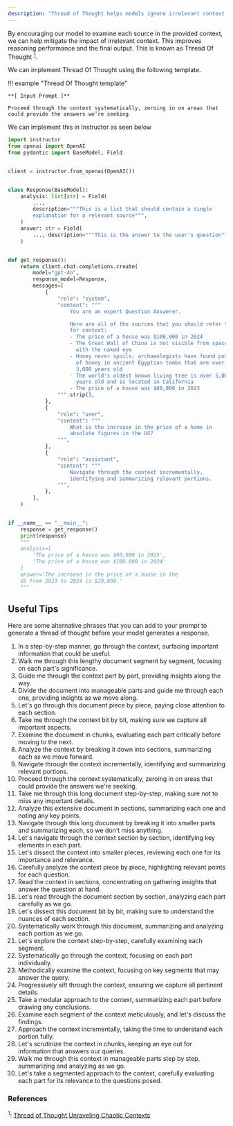 ```yaml
---
description: "Thread of Thought helps models ignore irrelevant context in their prompt, improving overall response quality and relevance"
---
```


By encouraging our model to examine each source in the provided context, we can help mitigate the impact of irrelevant context. This improves reasoning performance and the final output. This is known as Thread Of Thought <sup><a href="https://arxiv.org/pdf/2311.08734">1</a></sup>.

We can implement Thread Of Thought using the following template.

!!! example "Thread Of Thought template"

    **[ Input Prompt ]**

    Proceed through the context systematically, zeroing in on areas that could provide the answers we’re seeking

We can implement this in Instructor as seen below

```python hl_lines="53-54"
import instructor
from openai import OpenAI
from pydantic import BaseModel, Field


client = instructor.from_openai(OpenAI())


class Response(BaseModel):
    analysis: list[str] = Field(
        ...,
        description="""This is a list that should contain a single
        explanation for a relevant source""",
    )
    answer: str = Field(
        ..., description="""This is the answer to the user's question"""
    )


def get_response():
    return client.chat.completions.create(
        model="gpt-4o",
        response_model=Response,
        messages=[
            {
                "role": "system",
                "content": """
                    You are an expert Question Answerer.

                    Here are all of the sources that you should refer to
                    for context:
                    - The price of a house was $100,000 in 2024
                    - The Great Wall of China is not visible from space
                      with the naked eye
                    - Honey never spoils; archaeologists have found pots
                      of honey in ancient Egyptian tombs that are over
                      3,000 years old
                    - The world's oldest known living tree is over 5,000
                      years old and is located in California
                    - The price of a house was $80,000 in 2023
                """.strip(),
            },
            {
                "role": "user",
                "content": """
                    What is the increase in the price of a home in
                    absolute figures in the US?
                """,
            },
            {
                "role": "assistant",
                "content": """
                    Navigate through the context incrementally,
                    identifying and summarizing relevant portions.
                """,
            },
        ],
    )


if __name__ == "__main__":
    response = get_response()
    print(response)
    """
    analysis=[
        'The price of a house was $80,000 in 2023',
        'The price of a house was $100,000 in 2024'
    ]
    answer='The increase in the price of a house in the
    US from 2023 to 2024 is $20,000.'
    """
```

## Useful Tips

Here are some alternative phrases that you can add to your prompt to generate a thread of thought before your model generates a response.

1. In a step-by-step manner, go through the context, surfacing important information that could be useful.
2. Walk me through this lengthy document segment by segment, focusing on each part's significance.
3. Guide me through the context part by part, providing insights along the way.
4. Divide the document into manageable parts and guide me through each one, providing insights as we move along.
5. Let's go through this document piece by piece, paying close attention to each section.
6. Take me through the context bit by bit, making sure we capture all important aspects.
7. Examine the document in chunks, evaluating each part critically before moving to the next.
8. Analyze the context by breaking it down into sections, summarizing each as we move forward.
9. Navigate through the context incrementally, identifying and summarizing relevant portions.
10. Proceed through the context systematically, zeroing in on areas that could provide the answers we're seeking.
11. Take me through this long document step-by-step, making sure not to miss any important details.
12. Analyze this extensive document in sections, summarizing each one and noting any key points.
13. Navigate through this long document by breaking it into smaller parts and summarizing each, so we don't miss anything.
14. Let's navigate through the context section by section, identifying key elements in each part.
15. Let's dissect the context into smaller pieces, reviewing each one for its importance and relevance.
16. Carefully analyze the context piece by piece, highlighting relevant points for each question.
17. Read the context in sections, concentrating on gathering insights that answer the question at hand.
18. Let's read through the document section by section, analyzing each part carefully as we go.
19. Let's dissect this document bit by bit, making sure to understand the nuances of each section.
20. Systematically work through this document, summarizing and analyzing each portion as we go.
21. Let's explore the context step-by-step, carefully examining each segment.
22. Systematically go through the context, focusing on each part individually.
23. Methodically examine the context, focusing on key segments that may answer the query.
24. Progressively sift through the context, ensuring we capture all pertinent details.
25. Take a modular approach to the context, summarizing each part before drawing any conclusions.
26. Examine each segment of the context meticulously, and let's discuss the findings.
27. Approach the context incrementally, taking the time to understand each portion fully.
28. Let's scrutinize the context in chunks, keeping an eye out for information that answers our queries.
29. Walk me through this context in manageable parts step by step, summarizing and analyzing as we go.
30. Let's take a segmented approach to the context, carefully evaluating each part for its relevance to the questions posed.

### References

<sup id="ref-1">1</sup>: [Thread of Thought Unraveling Chaotic Contexts](https://arxiv.org/pdf/2311.08734)
